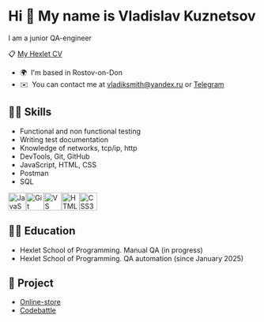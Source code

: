 Hi 👋 My name is Vladislav Kuznetsov
====================================

I am a junior QA-engineer


📋 [My Hexlet CV](http://cv.hexlet.io/ru/resumes/10260)

*   🌍  I'm based in Rostov-on-Don
*   ✉️  You can contact me at [vladiksmith@yandex.ru](mailto:vladiksmith@yandex.ru) or [Telegram](https://t.me/VladikSmith)

  
  
  
  👨‍💻 **Skills**
  -----------
* Functional and non functional testing
* Writing test documentation
* Knowledge of networks, tcp/ip, http
* DevTools, Git, GitHub
* JavaScript, HTML, CSS
* Postman
* SQL

<p align="left">
<a href="https://developer.mozilla.org/en-US/docs/Web/JavaScript" target="_blank" rel="noreferrer"><img src="https://raw.githubusercontent.com/danielcranney/readme-generator/main/public/icons/skills/javascript-colored.svg" width="36" height="36" alt="JavaScript" /></a><a href="https://git-scm.com/" target="_blank" rel="noreferrer"><img src="https://raw.githubusercontent.com/danielcranney/readme-generator/main/public/icons/skills/git-colored.svg" width="36" height="36" alt="Git" /></a><a href="https://code.visualstudio.com/" target="_blank" rel="noreferrer"><img src="https://raw.githubusercontent.com/danielcranney/readme-generator/main/public/icons/skills/visualstudiocode.svg" width="36" height="36" alt="VS Code" /></a><a href="https://developer.mozilla.org/en-US/docs/Glossary/HTML5" target="_blank" rel="noreferrer"><img src="https://raw.githubusercontent.com/danielcranney/readme-generator/main/public/icons/skills/html5-colored.svg" width="36" height="36" alt="HTML5" /></a><a href="https://www.w3.org/TR/CSS/#css" target="_blank" rel="noreferrer"><img src="https://raw.githubusercontent.com/danielcranney/readme-generator/main/public/icons/skills/css3-colored.svg" width="36" height="36" alt="CSS3" /></a>
                    </p>

👨‍🎓 **Education**
-----------
* Hexlet School of Programming. Manual QA (in progress)
* Hexlet School of Programming. QA automation (since January 2025)


 
💼 **Project**
 -----------
* [Online-store](https://github.com/VladikSmith/Online-store)
* [Codebattle](https://github.com/VladikSmith/Codebattle)

